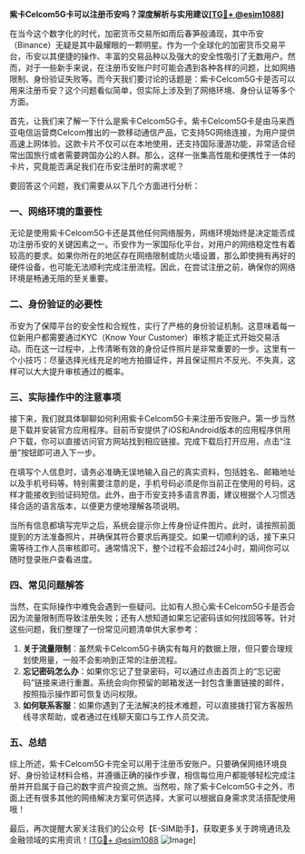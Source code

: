 **紫卡Celcom5G卡可以注册币安吗？深度解析与实用建议[[TG💪+ @esim1088](https://t.me/s/esim1088)]**

在当今这个数字化的时代，加密货币交易所如雨后春笋般涌现，其中币安（Binance）无疑是其中最耀眼的一颗明星。作为一个全球化的加密货币交易平台，币安以其便捷的操作、丰富的交易品种以及强大的安全性吸引了无数用户。然而，对于一些新手来说，在注册币安账户时可能会遇到各种各样的问题，比如网络限制、身份验证失败等。而今天我们要讨论的话题是：紫卡Celcom5G卡是否可以用来注册币安？这个问题看似简单，但实际上涉及到了网络环境、身份认证等多个方面。

首先，让我们来了解一下什么是紫卡Celcom5G卡。紫卡Celcom5G卡是由马来西亚电信运营商Celcom推出的一款移动通信产品，它支持5G网络连接，为用户提供高速上网体验。这款卡片不仅可以在本地使用，还支持国际漫游功能，非常适合经常出国旅行或者需要跨国办公的人群。那么，这样一张集高性能和便携性于一体的卡片，究竟能否满足我们在币安注册时的需求呢？

要回答这个问题，我们需要从以下几个方面进行分析：

### 一、网络环境的重要性

无论是使用紫卡Celcom5G卡还是其他任何网络服务，网络环境始终是决定能否成功注册币安的关键因素之一。币安作为一家国际化平台，对用户的网络稳定性有着较高的要求。如果你所在的地区存在网络限制或防火墙设置，那么即使拥有再好的硬件设备，也可能无法顺利完成注册流程。因此，在尝试注册之前，确保你的网络环境是畅通无阻的至关重要。

### 二、身份验证的必要性

币安为了保障平台的安全性和合规性，实行了严格的身份验证机制。这意味着每一位新用户都需要通过KYC（Know Your Customer）审核才能正式开始交易活动。而在这一过程中，上传清晰有效的身份证件照片是非常重要的一步。这里有一个小技巧：尽量选择光线充足的地方拍摄证件，并且保证照片不反光、不失真，这样可以大大提升审核通过的概率。

### 三、实际操作中的注意事项

接下来，我们就具体聊聊如何利用紫卡Celcom5G卡来注册币安账户。第一步当然是下载并安装官方应用程序。目前币安提供了iOS和Android版本的应用程序供用户下载，你可以直接访问官方网站找到相应链接。完成下载后打开应用，点击“注册”按钮即可进入下一步。

在填写个人信息时，请务必准确无误地输入自己的真实资料，包括姓名、邮箱地址以及手机号码等。特别需要注意的是，手机号码必须是你当前正在使用的号码，这样才能接收到验证码短信。此外，由于币安支持多语言界面，建议根据个人习惯选择合适的语言版本，以便更方便地理解各项说明。

当所有信息都填写完毕之后，系统会提示你上传身份证件图片。此时，请按照前面提到的方法准备照片，并确保其符合要求后再提交。如果一切顺利的话，接下来只需等待工作人员审核即可。通常情况下，整个过程不会超过24小时，期间你可以随时登录账户查看进度。

### 四、常见问题解答

当然，在实际操作中难免会遇到一些疑问。比如有人担心紫卡Celcom5G卡是否会因为流量限制而导致注册失败；还有人想知道如果忘记密码该如何找回等等。针对这些问题，我们整理了一份常见问题清单供大家参考：

1. **关于流量限制**：虽然紫卡Celcom5G卡确实有每月的数据上限，但只要合理规划使用量，一般不会影响到正常的注册流程。
2. **忘记密码怎么办**：如果你忘记了登录密码，可以通过点击首页上的“忘记密码”链接来进行重置。系统会向你预留的邮箱发送一封包含重置链接的邮件，按照指示操作即可恢复访问权限。
3. **如何联系客服**：如果你遇到了无法解决的技术难题，可以直接拨打官方客服热线寻求帮助，或者通过在线聊天窗口与工作人员交流。

### 五、总结

综上所述，紫卡Celcom5G卡完全可以用于注册币安账户。只要确保网络环境良好、身份验证材料合格，并遵循正确的操作步骤，相信每位用户都能够轻松完成注册并开启属于自己的数字资产投资之旅。当然啦，除了紫卡Celcom5G卡之外，市面上还有很多其他的网络解决方案可供选择，大家可以根据自身需求灵活搭配使用哦！

最后，再次提醒大家关注我们的公众号【E-SIM助手】，获取更多关于跨境通讯及金融领域的实用资讯！[[TG💪+ @esim1088](https://t.me/s/esim1088) ![Image](https://i.postimg.cc/4NQfJmqS/Snipaste-2025-05-13-00-14-12.png)]